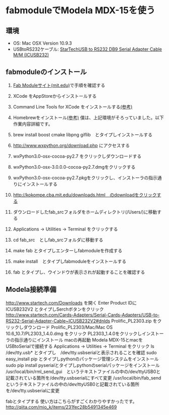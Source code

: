 fabmoduleでModela MDX-15を使う
==============================

環境
----
 * OS: Mac OSX Version 10.9.3
 * USBtoRS232ケーブル: [StarTechUSB to RS232 DB9 Serial Adapter Cable M/M (ICUSB232)](http://www.amazon.com/StarTech-RS232-Serial-Adapter-Cable/dp/B000067SNB/ref=sr_1_16?s=electronics&ie=UTF8&qid=1401599135&sr=1-16&keywords=star+tech+serial)


fabmoduleのインストール
-----------------------
 1. [Fab Moduleサイト(mit.edu)](http://kokompe.cba.mit.edu/downloads.html)で手順を確認する
 2. XCode をAppStoreからインストールする
 3. Command Line Tools for XCode をインストールする[(参考)](http://qiita.com/3yatsu/items/47470091277d46f3fde2)
 4. Homebrewをインストール[(参考)](http://qiita.com/b4b4r07/items/6efebc2f3d1cbbd393fc)
 僕は、上記環境がそろっていました。以下作業内容詳細です。

 5. brew install boost cmake libpng giflib　とタイプしインストールする
 6. http://www.wxpython.org/download.php にアクセスする
 7. wxPython3.0-osx-cocoa-py2.7 をクリックしダウンロードする
 8. wxPython3.0-osx-3.0.0.0-cocoa-py2.7.dmgをクリックする
 9. wxPython3.0-osx-cocoa-py2.7.pkgをクリックし、インストーラの指示通りにインストールする
 10. http://kokompe.cba.mit.edu/downloads.html　のdownloadをクリックする
 11. ダウンロードしたfab_srcフォルダをホームディレクトリ(/Users/<your home>)に移動する
 12. Applications -> Utilities -> Terminal をクリックする
 13. cd fab_src　としfab_srcフォルダに移動する
 14. make fab とタイプしエンターしfabmoduleを作成する
 15. make install　とタイプしfabmoduleをインストールする
 16. fab とタイプし、ウインドウが表示されが起動することを確認する

Modela接続準備
--------------
 http://www.startech.com/Downloads を開く
 Enter Product IDに ICUSB232V2 とタイプしSerchボタンをクリック
 http://www.startech.com/Cards-Adapters/Serial-Cards-Adapters/USB-to-RS232-Serial-Adapter-Cable~ICUSB232V2#dnlds
 Prolific_PL2303.zip をクリックしダウンロード
 Prolific_PL2303/Mac/Mac OS 10.6_10.7/PL2303_1.4.0.dmg をクリック
 PL2303_1.4.0をクリックしインストーラの指示通りにインストール
 macの再起動
 Modela MDX-15とmacをUSBtoSerialで接続する
 Applications -> Utilities -> Terminal をクリック
 ls /dev/tty.usb* とタイプし　/dev/tty.usbserialと表示されることを確認
 sudo easy_install pip とタイプしpythonのパッケージ管理システムをインストール
 sudo pip install pyserialとタイプしpythonのserialパッケージをインストール
 /usr/local/bin/rml_send_gui　というテキストファイルの中の/dev/ttyUSB0と記載されている箇所を/dev/tty.usbserialにすべて変更
 /usr/local/bin/fab_sendというテキストファイルの中の/dev/ttyUSB0と記載されている箇所を/dev/tty.usbserialに変更
 
 fabとタイプする
 使い方はこちらがすごくわかりやすかったです。
 http://qiita.com/mio_k/items/231fec28b5491345e469
